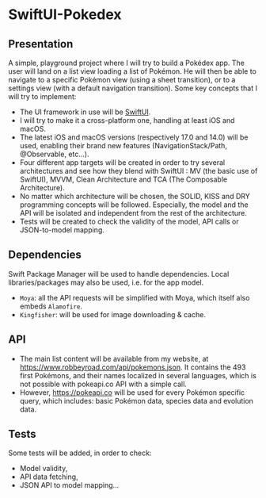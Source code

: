 # SwiftUI-Pokedex

## Presentation

A simple, playground project where I will try to build a Pokédex app. The user will land on a list view loading a list of Pokémon. He will then be able to navigate to a specific Pokémon view (using a sheet transition), or to a settings view (with a default navigation transition).
Some key concepts that I will try to implement:

- The UI framework in use will be [SwiftUI](https://developer.apple.com/xcode/swiftui/). 
- I will try to make it a cross-platform one, handling at least iOS and macOS.
- The latest iOS and macOS versions (respectively 17.0 and 14.0) will be used, enabling their brand new features (NavigationStack/Path, @Observable, etc...).
- Four different app targets will be created in order to try several architectures and see how they blend with SwiftUI : MV (the basic use of SwiftUI), MVVM, Clean Architecture and TCA (The Composable Architecture).
- No matter which architecture will be chosen, the SOLID, KISS and DRY programming concepts will be followed. Especially, the model and the API will be isolated and independent from the rest of the architecture.
- Tests will be created to check the validity of the model, API calls or JSON-to-model mapping.

## Dependencies

Swift Package Manager will be used to handle dependencies. Local libraries/packages may also be used, i.e. for the app model.

- `Moya`: all the API requests will be simplified with Moya, which itself also embeds `Alamofire`.
- `Kingfisher`: will be used for image downloading & cache.

## API

- The main list content will be available from my website, at https://www.robbeyroad.com/api/pokemons.json. It contains the 493 first Pokémons, and their names localized in several languages, which is not possible with pokeapi.co API with a simple call.
- However, https://pokeapi.co will be used for every Pokémon specific query, which includes: basic Pokémon data, species data and evolution data. 

## Tests

Some tests will be added, in order to check:
- Model validity,
- API data fetching,
- JSON API to model mapping...
